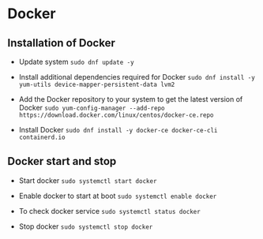 # Docker
## Installation of Docker
- Update system
`sudo dnf update -y`

- Install additional dependencies required for Docker
`sudo dnf install -y yum-utils device-mapper-persistent-data lvm2`

- Add the Docker repository to your system to get the latest version of Docker
`sudo yum-config-manager --add-repo https://download.docker.com/linux/centos/docker-ce.repo`

- Install Docker
`sudo dnf install -y docker-ce docker-ce-cli containerd.io`

## Docker start and stop
- Start docker
`sudo systemctl start docker`

- Enable docker to start at boot
`sudo systemctl enable docker`

- To check docker service
`sudo systemctl status docker`

- Stop docker
`sudo systemctl stop docker`

